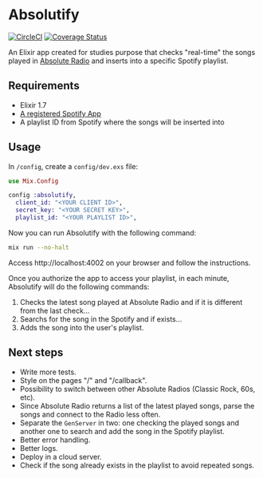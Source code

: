 # Absolutify

[![CircleCI](https://circleci.com/gh/francolucas/absolutify.svg?style=svg)](https://circleci.com/gh/francolucas/absolutify)
[![Coverage Status](https://coveralls.io/repos/github/francolucas/absolutify/badge.svg?branch=master)](https://coveralls.io/github/francolucas/absolutify?branch=master)

An Elixir app created for studies purpose that checks "real-time" the songs played in [Absolute Radio](https://absoluteradio.co.uk/absolute-radio/) and inserts into a specific Spotify playlist.

## Requirements

- Elixir 1.7
- [A registered Spotify App](https://developer.spotify.com/documentation/general/guides/app-settings/#register-your-app)
- A playlist ID from Spotify where the songs will be inserted into

## Usage

In `/config`, create a `config/dev.exs` file:

```elixir
use Mix.Config

config :absolutify,
  client_id: "<YOUR CLIENT ID>",
  secret_key: "<YOUR SECRET KEY>",
  playlist_id: "<YOUR PLAYLIST ID>",
```

Now you can run Absolutify with the following command:

```bash
mix run --no-halt
```

Access http://localhost:4002 on your browser and follow the instructions.

Once you authorize the app to access your playlist, in each minute, Absolutify will do the following commands:
1. Checks the latest song played at Absolute Radio and if it is different from the last check...
2. Searchs for the song in the Spotify and if exists...
3. Adds the song into the user's playlist.

## Next steps

- Write more tests.
- Style on the pages "/" and "/callback".
- Possibility to switch between other Absolute Radios (Classic Rock, 60s, etc).
- Since Absolute Radio returns a list of the latest played songs, parse the songs and connect to the Radio less often.
- Separate the `GenServer` in two: one checking the played songs and another one to search and add the song in the Spotify playlist.
- Better error handling.
- Better logs.
- Deploy in a cloud server.
- Check if the song already exists in the playlist to avoid repeated songs.
